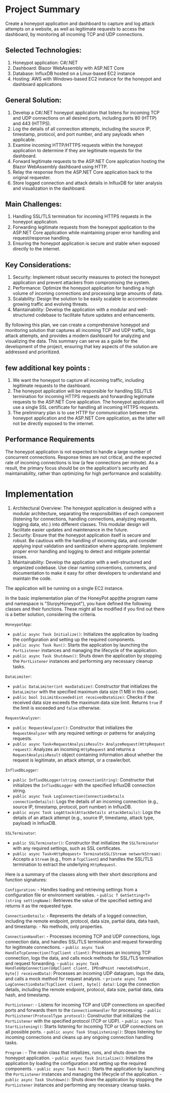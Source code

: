 # Project Summary
Create a honeypot application and dashboard to capture and log attack attempts on a website, as well as legitimate requests to access the dashboard, by monitoring all incoming TCP and UDP connections.

## Selected Technologies:
1. Honeypot application: C#/.NET
2. Dashboard: Blazor WebAssembly with ASP.NET Core
3. Database: InfluxDB hosted on a Linux-based EC2 instance
4. Hosting: AWS with Windows-based EC2 instance for the honeypot and dashboard applications

## General Solution:
1. Develop a C#/.NET honeypot application that listens for incoming TCP and UDP connections on all desired ports, including ports 80 (HTTP) and 443 (HTTPS).
2. Log the details of all connection attempts, including the source IP, timestamp, protocol, and port number, and any payloads when applicable.
3. Examine incoming HTTP/HTTPS requests within the honeypot application to determine if they are legitimate requests for the dashboard.
4. Forward legitimate requests to the ASP.NET Core application hosting the Blazor WebAssembly dashboard using HTTP.
5. Relay the response from the ASP.NET Core application back to the original requester.
6. Store logged connection and attack details in InfluxDB for later analysis and visualization in the dashboard.

## Main Challenges:
1. Handling SSL/TLS termination for incoming HTTPS requests in the honeypot application.
2. Forwarding legitimate requests from the honeypot application to the ASP.NET Core application while maintaining proper error handling and request/response handling.
3. Ensuring the honeypot application is secure and stable when exposed directly to the internet.

## Key Considerations:
1. Security: Implement robust security measures to protect the honeypot application and prevent attackers from compromising the system.
2. Performance: Optimize the honeypot application for handling a high volume of incoming connections and processing large amounts of data.
3. Scalability: Design the solution to be easily scalable to accommodate growing traffic and evolving threats.
4. Maintainability: Develop the application with a modular and well-structured codebase to facilitate future updates and enhancements.

By following this plan, we can create a comprehensive honeypot and monitoring solution that captures all incoming TCP and UDP traffic, logs attack attempts, and provides a modern dashboard for analyzing and visualizing the data. This summary can serve as a guide for the development of the project, ensuring that key aspects of the solution are addressed and prioritized.

## few additional key points : 
1. We want the honeypot to capture all incoming traffic, including legitimate requests to the dashboard.
2. The honeypot application will be responsible for handling SSL/TLS termination for incoming HTTPS requests and forwarding legitimate requests to the ASP.NET Core application. The honeypot application will use a single SSL certificate for handling all incoming HTTPS requests. 
3. The preliminary plan is to use HTTP for communication between the honeypot application and the ASP.NET Core application, as the latter will not be directly exposed to the internet.

## Performance Requirements
The honeypot application is not expected to handle a large number of concurrent connections. Response times are not critical, and the expected rate of incoming connections is low (a few connections per minute). As a result, the primary focus should be on the application's security and maintainability, rather than optimizing for high performance and scalability.

# Implementation

1. Architectural Overview: The honeypot application is designed with a modular architecture, separating the responsibilities of each component (listening for connections, handling connections, analyzing requests, logging data, etc.) into different classes. This modular design will facilitate easier updates and maintenance in the future.
2. Security: Ensure that the honeypot application itself is secure and robust. Be cautious with the handling of incoming data, and consider applying input validation and sanitization where appropriate. Implement proper error handling and logging to detect and mitigate potential issues.
3. Maintainability: Develop the application with a well-structured and organized codebase. Use clear naming conventions, comments, and documentation to make it easy for other developers to understand and maintain the code.

The application will be running on a single EC2 instance.

In the basic implementation plan of the HoneyPot app(the program name and namespace is "SlurpyHoneypot"), you have defined the following classes and their functions. These might all be modified if you find out there is a better solution, considering the criteria.

`HoneypotApp`:
   - `public async Task Initialize()`: Initializes the application by loading the configuration and setting up the required components.
   - `public async Task Run()`: Starts the application by launching the `PortListener` instances and managing the lifecycle of the application.
   - `public async Task Shutdown()`: Shuts down the application by stopping the `PortListener` instances and performing any necessary cleanup tasks.

`DataLimiter`:
   - `public DataLimiter(int maxDataSize)`: Constructor that initializes the `DataLimiter` with the specified maximum data size (1 MB in this case).
   - `public bool IsLimitExceeded(int receivedDataSize)`: Checks if the received data size exceeds the maximum data size limit. Returns `true` if the limit is exceeded and `false` otherwise.

`RequestAnalyzer`:
   - `public RequestAnalyzer()`: Constructor that initializes the `RequestAnalyzer` with any required settings or patterns for analyzing requests.
   - `public async Task<RequestAnalysisResult> AnalyzeRequest(HttpRequest request)`: Analyzes an incoming `HttpRequest` and returns a `RequestAnalysisResult` object containing information about whether the request is legitimate, an attack attempt, or a crawler/bot.

`InfluxDbLogger`:
   - `public InfluxDbLogger(string connectionString)`: Constructor that initializes the `InfluxDbLogger` with the specified InfluxDB connection string.
   - `public async Task LogConnection(ConnectionDetails connectionDetails)`: Logs the details of an incoming connection (e.g., source IP, timestamp, protocol, port number) in InfluxDB.
   - `public async Task LogAttack(AttackDetails attackDetails)`: Logs the details of an attack attempt (e.g., source IP, timestamp, attack type, payload) in InfluxDB.

`SSLTerminator`:
   - `public SSLTerminator()`: Constructor that initializes the `SSLTerminator` with any required settings, such as SSL certificates.
   - `public async Task<HttpRequest> TerminateSSL(Stream networkStream)`: Accepts a `Stream` (e.g., from a `TcpClient`) and handles the SSL/TLS termination to extract the underlying `HttpRequest`.

   Here is a summary of the classes along with their short descriptions and function signatures:

`Configuration`:
    - Handles loading and retrieving settings from a configuration file or environment variables.
    - `public T GetSetting<T>(string settingName)`: Retrieves the value of the specified setting and returns it as the requested type.

`ConnectionDetails`:
    - Represents the details of a logged connection, including the remote endpoint, protocol, data size, partial data, data hash, and timestamp.
    - No methods, only properties.

`ConnectionHandler`:
    - Processes incoming TCP and UDP connections, logs connection data, and handles SSL/TLS termination and request forwarding for legitimate connections.
    - `public async Task HandleTcpConnection(TcpClient client)`: Processes an incoming TCP connection, logs the data, and calls mock methods for SSL/TLS termination and request forwarding.
    - `public async Task HandleUdpConnection(UdpClient client, IPEndPoint remoteEndPoint, byte[] receivedData)`: Processes an incoming UDP datagram, logs the data, and calls a mock method for request analysis.
    - `private async Task LogConnectionData(TcpClient client, byte[] data)`: Logs the connection details, including the remote endpoint, protocol, data size, partial data, data hash, and timestamp.

`PortListener`:
    - Listens for incoming TCP and UDP connections on specified ports and forwards them to the `ConnectionHandler` for processing.
    - `public PortListener(ProtocolType protocol)`: Constructor that initializes the `PortListener` with the specified protocol (TCP or UDP).
    - `public async Task StartListening()`: Starts listening for incoming TCP or UDP connections on all possible ports.
    - `public async Task StopListening()`: Stops listening for incoming connections and cleans up any ongoing connection handling tasks.

`Program` :
    - The main class that initializes, runs, and shuts down the honeypot application.
    - `public async Task Initialize()`: Initializes the application by loading the configuration and setting up the required components.
    - `public async Task Run()`: Starts the application by launching the `PortListener` instances and managing the lifecycle of the application.
    - `public async Task Shutdown()`: Shuts down the application by stopping the `PortListener` instances and performing any necessary cleanup tasks.